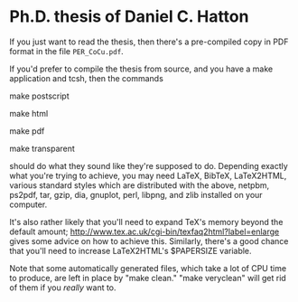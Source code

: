 # Ph.D. thesis of Daniel C. Hatton

If you just want to read the thesis, then there's a
pre-compiled copy in PDF format in the file
`PER_CoCu.pdf`.

If you'd prefer to compile the thesis from source, and
you have a make application and tcsh, then the commands

make postscript

make html

make pdf

make transparent

should do what they sound like they're supposed to do.  Depending
exactly what you're trying to achieve, you may need LaTeX, BibTeX,
LaTeX2HTML, various standard styles which are distributed with the
above, netpbm, ps2pdf, tar, gzip, dia, gnuplot, perl, libpng, and zlib
installed on your computer.

It's also rather likely that you'll need to expand TeX's memory beyond
the default amount;
<http://www.tex.ac.uk/cgi-bin/texfaq2html?label=enlarge> gives some
advice on how to achieve this.  Similarly, there's a good chance that
you'll need to increase LaTeX2HTML's $PAPERSIZE variable.

Note that some automatically generated files, which take a lot of CPU
time to produce, are left in place by "make clean."  "make veryclean"
will get rid of them if you _really_ want to.


